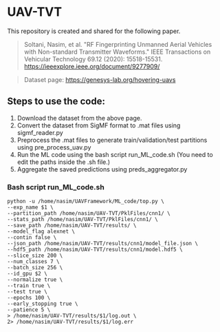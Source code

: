 # UAV-TVT

This repository is created and shared for the following paper.
> Soltani, Nasim, et al. "RF Fingerprinting Unmanned Aerial Vehicles with Non-standard Transmitter Waveforms." IEEE Transactions on Vehicular Technology 69.12 (2020): 15518-15531. 
	https://ieeexplore.ieee.org/document/9277909/

> Dataset page: 	https://genesys-lab.org/hovering-uavs

## Steps to use the code:

1. Download the dataset from the above page.
2. Convert the dataset from SigMF format to .mat files using sigmf_reader.py
3. Preprocess the .mat files to generate train/validation/test partitions using pre_process_uav.py
4. Run the ML code using the bash script run_ML_code.sh (You need to edit the paths inside the .sh file.)
5. Aggregate the saved predictions using preds_aggregator.py

### Bash script run_ML_code.sh

	python -u /home/nasim/UAVFramework/ML_code/top.py \
	--exp_name $1 \
	--partition_path /home/nasim/UAV-TVT/PklFiles/cnn1/ \
	--stats_path /home/nasim/UAV-TVT/PklFiles/cnn1/ \
	--save_path /home/nasim/UAV-TVT/results/ \
	--model_flag alexnet \
	--contin false \
	--json_path /home/nasim/UAV-TVT/results/cnn1/model_file.json \
	--hdf5_path /home/nasim/UAV-TVT/results/cnn1/model.hdf5 \
	--slice_size 200 \
	--num_classes 7 \
	--batch_size 256 \
	--id_gpu $2 \
	--normalize true \
	--train true \
	--test true \
	--epochs 100 \
	--early_stopping true \
	--patience 5 \
	> /home/nasim/UAV-TVT/results/$1/log.out \
	2> /home/nasim/UAV-TVT/results/$1/log.err
